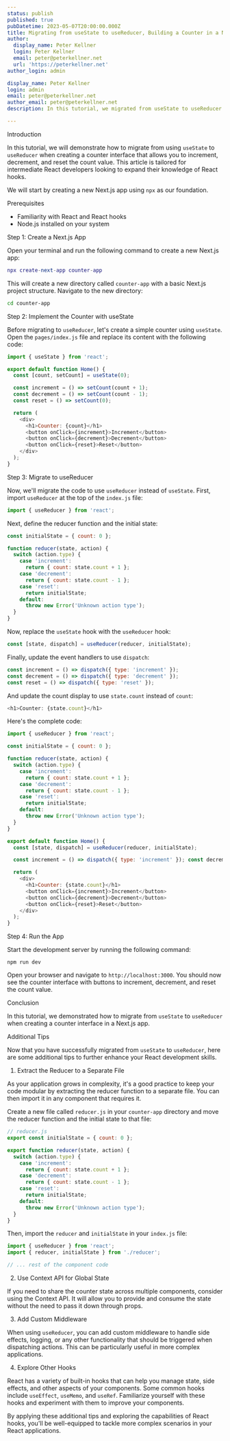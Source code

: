 ```yaml
---
status: publish
published: true
pubDatetime: 2023-05-07T20:00:00.000Z
title: Migrating from useState to useReducer, Building a Counter in a Next.js App
author:
  display_name: Peter Kellner
  login: Peter Kellner
  email: peter@peterkellner.net
  url: 'https://peterkellner.net'
author_login: admin

display_name: Peter Kellner
login: admin
email: peter@peterkellner.net
author_email: peter@peterkellner.net
description: In this tutorial, we migrated from useState to useReducer while building a counter interface in a Next.js app. This helps manage state updates more efficiently and scales better as app complexity grows. Additional tips include extracting the reducer, using the Context API for global state, adding custom middleware, and exploring other hooks.

---
```

Introduction

In this tutorial, we will demonstrate how to migrate from using `useState` to `useReducer` when creating a counter interface that allows you to increment, decrement, and reset the count value. This article is tailored for intermediate React developers looking to expand their knowledge of React hooks.

We will start by creating a new Next.js app using `npx` as our foundation.

Prerequisites

*   Familiarity with React and React hooks
*   Node.js installed on your system

Step 1: Create a Next.js App

Open your terminal and run the following command to create a new Next.js app:

```lua
npx create-next-app counter-app
```

This will create a new directory called `counter-app` with a basic Next.js project structure. Navigate to the new directory:

```bash
cd counter-app
```

Step 2: Implement the Counter with useState

Before migrating to `useReducer`, let's create a simple counter using `useState`. Open the `pages/index.js` file and replace its content with the following code:

```javascript
import { useState } from 'react';

export default function Home() {
  const [count, setCount] = useState(0);

  const increment = () => setCount(count + 1);
  const decrement = () => setCount(count - 1);
  const reset = () => setCount(0);

  return (
    <div>
      <h1>Counter: {count}</h1>
      <button onClick={increment}>Increment</button>
      <button onClick={decrement}>Decrement</button>
      <button onClick={reset}>Reset</button>
    </div>
  );
}
```

Step 3: Migrate to useReducer

Now, we'll migrate the code to use `useReducer` instead of `useState`. First, import `useReducer` at the top of the `index.js` file:

```javascript
import { useReducer } from 'react';
```

Next, define the reducer function and the initial state:

```javascript
const initialState = { count: 0 };

function reducer(state, action) {
  switch (action.type) {
    case 'increment':
      return { count: state.count + 1 };
    case 'decrement':
      return { count: state.count - 1 };
    case 'reset':
      return initialState;
    default:
      throw new Error('Unknown action type');
  }
}
```

Now, replace the `useState` hook with the `useReducer` hook:

```javascript
const [state, dispatch] = useReducer(reducer, initialState);
```

Finally, update the event handlers to use `dispatch`:

```javascript
const increment = () => dispatch({ type: 'increment' });
const decrement = () => dispatch({ type: 'decrement' });
const reset = () => dispatch({ type: 'reset' });
```

And update the count display to use `state.count` instead of `count`:

```javascript
<h1>Counter: {state.count}</h1>
```

Here's the complete code:

```javascript
import { useReducer } from 'react';

const initialState = { count: 0 };

function reducer(state, action) {
  switch (action.type) {
    case 'increment':
      return { count: state.count + 1 };
    case 'decrement':
      return { count: state.count - 1 };
    case 'reset':
      return initialState;
    default:
      throw new Error('Unknown action type');
  }
}

export default function Home() {
  const [state, dispatch] = useReducer(reducer, initialState);

  const increment = () => dispatch({ type: 'increment' }); const decrement = () => dispatch({ type: 'decrement' }); const reset = () => dispatch({ type: 'reset' });

  return ( 
    <div> 
      <h1>Counter: {state.count}</h1>
      <button onClick={increment}>Increment</button> 
      <button onClick={decrement}>Decrement</button> 
      <button onClick={reset}>Reset</button> 
    </div>
  ); 
}
```


Step 4: Run the App

Start the development server by running the following command:

```
npm run dev
```

Open your browser and navigate to `http://localhost:3000`. You should now see the counter interface with buttons to increment, decrement, and reset the count value.

Conclusion

In this tutorial, we demonstrated how to migrate from `useState` to `useReducer` when creating a counter interface in a Next.js app. 

Additional Tips

Now that you have successfully migrated from `useState` to `useReducer`, here are some additional tips to further enhance your React development skills.

1.  Extract the Reducer to a Separate File

As your application grows in complexity, it's a good practice to keep your code modular by extracting the reducer function to a separate file. You can then import it in any component that requires it.

Create a new file called `reducer.js` in your `counter-app` directory and move the reducer function and the initial state to that file:

```javascript
// reducer.js
export const initialState = { count: 0 };

export function reducer(state, action) {
  switch (action.type) {
    case 'increment':
      return { count: state.count + 1 };
    case 'decrement':
      return { count: state.count - 1 };
    case 'reset':
      return initialState;
    default:
      throw new Error('Unknown action type');
  }
}
```

Then, import the `reducer` and `initialState` in your `index.js` file:

```javascript
import { useReducer } from 'react';
import { reducer, initialState } from './reducer';

// ... rest of the component code
```

2.  Use Context API for Global State

If you need to share the counter state across multiple components, consider using the Context API. It will allow you to provide and consume the state without the need to pass it down through props.

3.  Add Custom Middleware

When using `useReducer`, you can add custom middleware to handle side effects, logging, or any other functionality that should be triggered when dispatching actions. This can be particularly useful in more complex applications.

4.  Explore Other Hooks

React has a variety of built-in hooks that can help you manage state, side effects, and other aspects of your components. Some common hooks include `useEffect`, `useMemo`, and `useRef`. Familiarize yourself with these hooks and experiment with them to improve your components.

By applying these additional tips and exploring the capabilities of React hooks, you'll be well-equipped to tackle more complex scenarios in your React applications.
